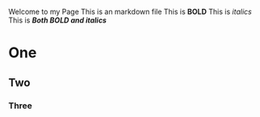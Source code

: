 Welcome to my Page
This is an markdown file
This is **BOLD**
This is *italics*
This is ***Both BOLD and italics***


# One
## Two
### Three
